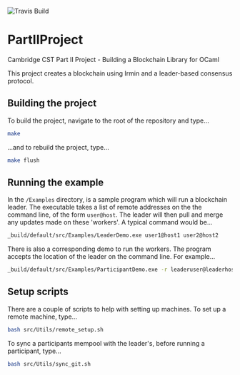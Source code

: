 ![Travis Build](https://travis-ci.com/CharlieCrisp/PartIIProject.svg?token=jFEDSGqrpzsJd3nc1tVx&branch=master)

# PartIIProject 
Cambridge CST Part II Project - Building a Blockchain Library for OCaml

This project creates a blockchain using Irmin and a leader-based consensus protocol. 

## Building the project
To build the project, navigate to the root of the repository and type...
```bash
make
```
...and to rebuild the project, type...
```bash
make flush
```

## Running the example
In the `/Examples` directory, is a sample program which will run a blockchain leader. The executable takes a list of remote addresses on the the command line, of the form `user@host`. The leader will then pull and merge any updates made on these 'workers'. A typical command would be...
```bash
_build/default/src/Examples/LeaderDemo.exe user1@host1 user2@host2
```

There is also a corresponding demo to run the workers. The program accepts the location of the leader on the command line. For example...
```bash
_build/default/src/Examples/ParticipantDemo.exe -r leaderuser@leaderhost
```

## Setup scripts
There are a couple of scripts to help with setting up machines.
To set up a remote machine, type...
```bash
bash src/Utils/remote_setup.sh
```

To sync a participants mempool with the leader's, before running a participant, type...
```bash
bash src/Utils/sync_git.sh
```
